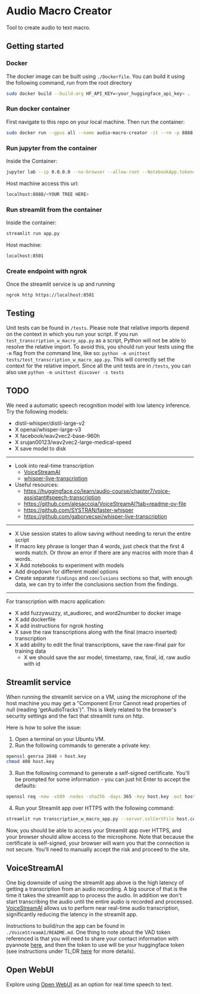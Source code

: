 # Audio Macro Creator

Tool to create audio to text macro. 

## Getting started

### Docker

The docker image can be built using `./Dockerfile`. You can build it using the following command, run from the root directory

```bash
sudo docker build --build-arg HF_API_KEY=<your_huggingface_api_key> . -f Dockerfile --rm -t audio-macro-creator:latest
```

### Run docker container

First navigate to this repo on your local machine. Then run the container:

```bash
sudo docker run --gpus all --name audio-macro-creator -it --rm -p 8888:8888 -p 8501:8501 -p 8000:8000 --entrypoint /bin/bash -w /audio-macro-creator -v $(pwd):/audio-macro-creator audio-macro-creator:latest
```

### Run jupyter from the container
Inside the Container:
```bash
jupyter lab --ip 0.0.0.0 --no-browser --allow-root --NotebookApp.token=''
```

Host machine access this url:
```bash
localhost:8888/<YOUR TREE HERE>
```

### Run streamlit from the container
Inside the container:
```bash
streamlit run app.py
```

Host machine:
```bash
localhost:8501
```

### Create endpoint with ngrok
Once the streamlit service is up and running 
```
ngrok http https://localhost:8501
```

## Testing
Unit tests can be found in `/tests`. Please note that relative imports depend on the context in which you run your script. If you run `test_transcription_w_macro_app.py` as a script, Python will not be able to resolve the relative import. To avoid this, you should run your tests using the `-m` flag from the command line, like so: `python -m unittest tests/test_transcription_w_macro_app.py`. This will correctly set the context for the relative import. Since all the unit tests are in `/tests`, you can also use `python -m unittest discover -s tests`

## TODO

We need a automatic speech recognition model with low latency inference. Try the following models:
- distil-whisper/distil-large-v2
- X openai/whisper-large-v3
- X facebook/wav2vec2-base-960h
- X srujan00123/wav2vec2-large-medical-speed
- X save model to disk 
----------------------------------------------------------------
- Look into real-time transcription
    - [VoiceStreamAI](https://github.com/alesaccoia/VoiceStreamAI)
    - [whisper-live-transcription](https://github.com/smith478/whisper-live-transcription) 
- Useful resources:
    - https://huggingface.co/learn/audio-course/chapter7/voice-assistant#speech-transcription
    - https://github.com/alesaccoia/VoiceStreamAI?tab=readme-ov-file
    - https://github.com/SYSTRAN/faster-whisper
    - https://github.com/gaborvecsei/whisper-live-transcription
----------------------------------------------------------------
- X Use session states to allow saving without needing to rerun the entire script
- If macro key phrase is longer than 4 words, just check that the first 4 words match. Or throw an error if there are any macros with more than 4 words.
- X Add notebooks to experiment with models
- Add dropdown for different model options
- Create separate `findings` and `conclusions` sections so that, with enough data, we can try to infer the conclusions section from the findings. 
----------------------------------------------------------------
For transcription with macro application: 
- X add fuzzywuzzy, st_audiorec, and word2number to docker image
- X add dockerfile
- X add instructions for ngrok hosting
- X save the raw transcriptions along with the final (macro inserted) transcription
- X add ability to edit the final transcriptions, save the raw-final pair for training data
    - X we should save the asr model, timestamp, raw, final, id, raw audio with id

## Streamlit service

When running the streamlit service on a VM, using the microphone of the host machine you may get a "Component Error
Cannot read properties of null (reading 'getAudioTracks')". This is likely related to the browser's security settings and the fact that streamlit runs on http.

Here is how to solve the issue:

1. Open a terminal on your Ubuntu VM.
2. Run the following commands to generate a private key:
```bash
openssl genrsa 2048 > host.key
chmod 400 host.key
```
3. Run the following command to generate a self-signed certificate. You'll be prompted for some information - you can just hit Enter to accept the defaults:
```bash
openssl req -new -x509 -nodes -sha256 -days 365 -key host.key -out host.cert
```
4. Run your Streamlit app over HTTPS with the following command:
```bash
streamlit run transcription_w_macro_app.py --server.sslCertFile host.cert --server.sslKeyFile=host.key
```
Now, you should be able to access your Streamlit app over HTTPS, and your browser should allow access to the microphone. Note that because the certificate is self-signed, your browser will warn you that the connection is not secure. You'll need to manually accept the risk and proceed to the site.

## VoiceStreamAI

One big downside of using the streamlit app above is the high latency of getting a transcription from an audio recording. A big source of that is the time it takes the streamlit app to process the audio. In addition we don't start transcribing the audio until the entire audio is recorded and processed. [VoiceStreamAI](https://github.com/alesaccoia/VoiceStreamAI) allows us to perform near real-time audio transcription, significantly reducing the latency in the streamlit app.

Instructions to build/run the app can be found in `./VoiceStreamAI/README.md`. One thing to note about the VAD token referenced is that you will need to share your contact information with pyannote [here](https://huggingface.co/pyannote/segmentation), and then the token to use will be your huggingface token (see instructions under TL;DR [here](https://github.com/pyannote/pyannote-audio) for more details).

## Open WebUI

Explore using [Open WebUI](https://github.com/open-webui/open-webui) as an option for real time speech to text.